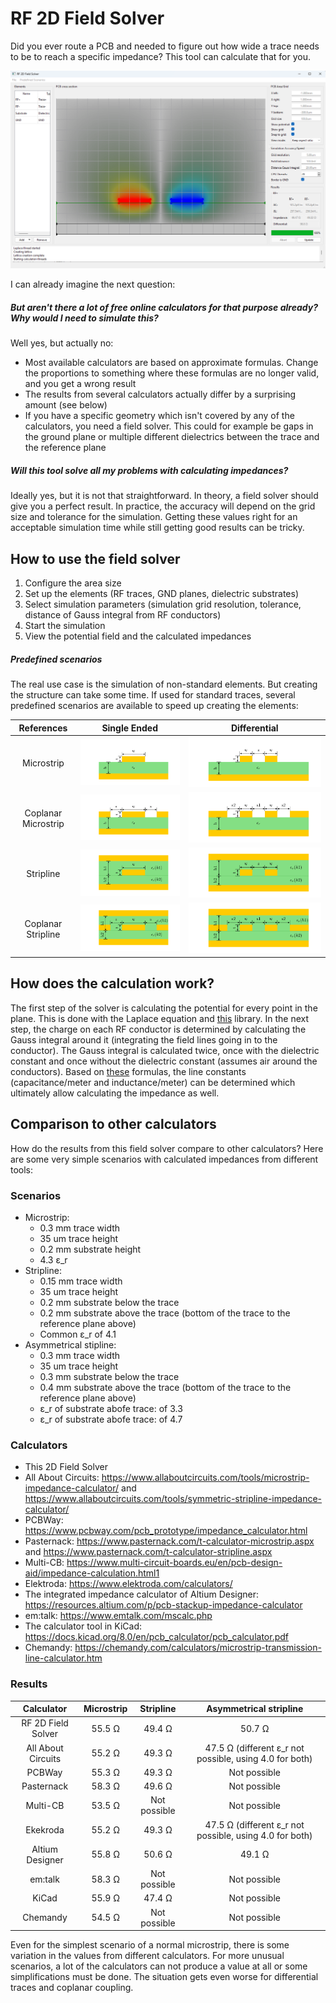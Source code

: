 # RF 2D Field Solver

Did you ever route a PCB and needed to figure out how wide a trace needs to be to reach a specific impedance? This tool can calculate that for you.

![](Screenshots/FieldView.png)

I can already imagine the next question:
##### But aren't there a lot of free online calculators for that purpose already? Why would I need to simulate this?

Well yes, but actually no:

- Most available calculators are based on approximate formulas. Change the proportions to something where these formulas are no longer valid, and you get a wrong result
- The results from several calculators actually differ by a surprising amount (see below)
- If you have a specific geometry which isn't covered by any of the calculators, you need a field solver. This could for example be gaps in the ground plane or multiple different dielectrics between the trace and the reference plane

##### Will this tool solve all my problems with calculating impedances?

Ideally yes, but it is not that straightforward. In theory, a field solver should give you a perfect result. In practice, the accuracy will depend on the grid size and tolerance for the simulation. Getting these values right for an acceptable simulation time while still getting good results can be tricky.

## How to use the field solver

1. Configure the area size
2. Set up the elements (RF traces, GND planes, dielectric substrates)
3. Select simulation parameters (simulation grid resolution, tolerance, distance of Gauss integral from RF conductors)
4. Start the simulation
5. View the potential field and the calculated impedances

##### Predefined scenarios

The real use case is the simulation of non-standard elements. But creating the structure can take some time. If used for standard traces, several predefined scenarios are available to speed up creating the elements:

|     References      |                         Single Ended                         |                         Differential                         |
| :-----------------: | :----------------------------------------------------------: | :----------------------------------------------------------: |
|     Microstrip      |     ![](Software/RF2DFieldSolver/images/microstrip.png)      | ![](Software/RF2DFieldSolver/images/microstrip_differential.png) |
| Coplanar Microstrip | ![](Software/RF2DFieldSolver/images/coplanar_microstrip.png) | ![](Software/RF2DFieldSolver/images/coplanar_microstrip_differential.png) |
|      Stripline      |      ![](Software/RF2DFieldSolver/images/stripline.png)      | ![](Software/RF2DFieldSolver/images/stripline_differential.png) |
| Coplanar Stripline  | ![](Software/RF2DFieldSolver/images/coplanar_stripline.png)  | ![](Software/RF2DFieldSolver/images/coplanar_stripline_differential.png) |

## How does the calculation work?

The first step of the solver is calculating the potential for every point in the plane. This is done with the Laplace equation and [this](https://github.com/gpollo/laplace) library. In the next step, the charge on each RF conductor is determined by calculating the Gauss integral around it (integrating the field lines going in to the conductor). The Gauss integral is calculated twice, once with the dielectric constant and once without the dielectric constant (assumes air around the conductors). Based on [these](https://eng.libretexts.org/Bookshelves/Electrical_Engineering/Electronics/Microwave_and_RF_Design_II_-_Transmission_Lines_(Steer)/03%3A_Planar_Transmission_Lines/3.05%3A_Microstrip_Transmission_Lines) formulas, the line constants (capacitance/meter and inductance/meter) can be determined which ultimately allow calculating the impedance as well.

## Comparison to other calculators
How do the results from this field solver compare to other calculators? Here are some very simple scenarios with calculated impedances from different tools:

### Scenarios
- Microstrip:
  - 0.3 mm trace width
  - 35 um trace height
  - 0.2 mm substrate height
  - 4.3 &epsilon;_r
- Stripline:
  - 0.15 mm trace width
  - 35 um trace height
  - 0.2 mm substrate below the trace
  - 0.2 mm substrate above the trace (bottom of the trace to the reference plane above)
  - Common &epsilon;_r of 4.1
- Asymmetrical stipline:
  - 0.3 mm trace width
  - 35 um trace height
  - 0.3 mm substrate below the trace
  - 0.4 mm substrate above the trace (bottom of the trace to the reference plane above)
  - &epsilon;_r of substrate abofe trace: of 3.3
  - &epsilon;_r of substrate abofe trace: of 4.7

### Calculators
- This 2D Field Solver
- All About Circuits: https://www.allaboutcircuits.com/tools/microstrip-impedance-calculator/ and https://www.allaboutcircuits.com/tools/symmetric-stripline-impedance-calculator/
- PCBWay: https://www.pcbway.com/pcb_prototype/impedance_calculator.html
- Pasternack: https://www.pasternack.com/t-calculator-microstrip.aspx and https://www.pasternack.com/t-calculator-stripline.aspx
- Multi-CB: https://www.multi-circuit-boards.eu/en/pcb-design-aid/impedance-calculation.html1
- Elektroda: https://www.elektroda.com/calculators/
- The integrated impedance calculator of Altium Designer: https://resources.altium.com/p/pcb-stackup-impedance-calculator
- em:talk: https://www.emtalk.com/mscalc.php
- The calculator tool in KiCad: https://docs.kicad.org/8.0/en/pcb_calculator/pcb_calculator.pdf
- Chemandy: https://chemandy.com/calculators/microstrip-transmission-line-calculator.htm

### Results
|     Calculator      |    Microstrip    |    Stripline   |    Asymmetrical stripline   |
| :-----------------: | :--------------: | :------------: | :-------------------------: |
| RF 2D Field Solver  |  55.5 &Omega;    |  49.4 &Omega;  |  50.7 &Omega;               |
| All About Circuits  |  55.2 &Omega;    |  49.3 &Omega;  |  47.5 &Omega; (different &epsilon;_r not possible, using 4.0 for both)  |
| PCBWay              |  55.3 &Omega;    |  49.3 &Omega;  |  Not possible               |
| Pasternack          |  58.3 &Omega;    |  49.6 &Omega;  |  Not possible               |
| Multi-CB            |  53.5 &Omega;    |  Not possible  |  Not possible               |
| Ekekroda            |  55.2 &Omega;    |  49.3 &Omega;  |  47.5 &Omega; (different &epsilon;_r not possible, using 4.0 for both)  |
| Altium Designer     |  55.8 &Omega;    |  50.6 &Omega;  |  49.1 &Omega;               |
| em:talk             |  58.3 &Omega;    |  Not possible  |  Not possible               |
| KiCad               |  55.9 &Omega;    |  47.4 &Omega;  |  Not possible               |
| Chemandy            |  54.5 &Omega;    |  Not possible  |  Not possible               |

Even for the simplest scenario of a normal microstrip, there is some variation in the values from different calculators. For more unusual scenarios, a lot of the calculators can not produce a value at all or some simplifications must be done. The situation gets even worse for differential traces and coplanar coupling.







